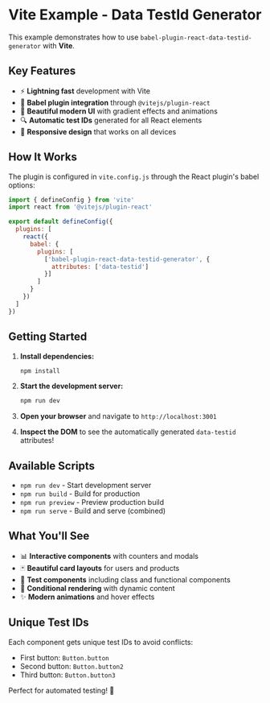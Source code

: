 # Vite Example - Data TestId Generator

This example demonstrates how to use `babel-plugin-react-data-testid-generator` with **Vite**.

## Key Features

- ⚡ **Lightning fast** development with Vite
- 🔧 **Babel plugin integration** through `@vitejs/plugin-react`
- 🎨 **Beautiful modern UI** with gradient effects and animations
- 🔍 **Automatic test IDs** generated for all React elements
- 📱 **Responsive design** that works on all devices

## How It Works

The plugin is configured in `vite.config.js` through the React plugin's babel options:

```javascript
import { defineConfig } from 'vite'
import react from '@vitejs/plugin-react'

export default defineConfig({
  plugins: [
    react({
      babel: {
        plugins: [
          ['babel-plugin-react-data-testid-generator', {
            attributes: ['data-testid']
          }]
        ]
      }
    })
  ]
})
```

## Getting Started

1. **Install dependencies:**
   ```bash
   npm install
   ```

2. **Start the development server:**
   ```bash
   npm run dev
   ```

3. **Open your browser** and navigate to `http://localhost:3001`

4. **Inspect the DOM** to see the automatically generated `data-testid` attributes!

## Available Scripts

- `npm run dev` - Start development server
- `npm run build` - Build for production  
- `npm run preview` - Preview production build
- `npm run serve` - Build and serve (combined)

## What You'll See

- 📊 **Interactive components** with counters and modals
- 🃏 **Beautiful card layouts** for users and products
- 🧪 **Test components** including class and functional components
- 🎯 **Conditional rendering** with dynamic content
- ✨ **Modern animations** and hover effects

## Unique Test IDs

Each component gets unique test IDs to avoid conflicts:
- First button: `Button.button`
- Second button: `Button.button2`
- Third button: `Button.button3`

Perfect for automated testing! 🚀 